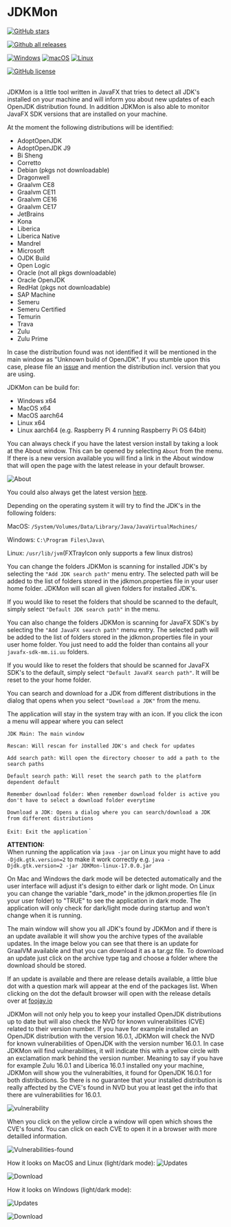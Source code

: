 # JDKMon 

[![GitHub stars](https://badgen.net/github/stars/HanSolo/JDKMon)](https://GitHub.com/HanSolo/JDKMon/stargazers/)

[![Github all releases](https://img.shields.io/github/downloads/HanSolo/JDKMon/total.svg)](https://GitHub.com/HanSolo/JDKMon/releases/)

[![Windows](https://svgshare.com/i/ZhY.svg)](https://svgshare.com/i/ZhY.svg)
[![macOS](https://svgshare.com/i/ZjP.svg)](https://svgshare.com/i/ZjP.svg)
[![Linux](https://svgshare.com/i/Zhy.svg)](https://svgshare.com/i/Zhy.svg)

[![GitHub license](https://badgen.net/github/license/HanSolo/JDKMon)](https://github.com/HanSolo/JDKMon/blob/master/LICENSE)


<br>
JDKMon is a little tool written in JavaFX that tries to detect all JDK's installed
on your machine and will inform you about new updates of each OpenJDK distribution found.
In addition JDKMon is also able to monitor JavaFX SDK versions that are installed on your
machine.

At the moment the following distributions will be identified:
- AdoptOpenJDK
- AdoptOpenJDK J9
- Bi Sheng
- Corretto
- Debian (pkgs not downloadable)
- Dragonwell
- Graalvm CE8
- Graalvm CE11
- Graalvm CE16
- Graalvm CE17
- JetBrains
- Kona
- Liberica
- Liberica Native
- Mandrel
- Microsoft
- OJDK Build
- Open Logic
- Oracle (not all pkgs downloadable)
- Oracle OpenJDK
- RedHat (pkgs not downloadable)
- SAP Machine
- Semeru
- Semeru Certified
- Temurin
- Trava
- Zulu
- Zulu Prime


In case the distribution found was not identified it will be mentioned in the main window as
"Unknown build of OpenJDK". If you stumble upon this case, please file an [issue](https://github.com/HanSolo/JDKMon/issues) and mention
the distribution incl. version that you are using.

JDKMon can be build for: 
- Windows x64
- MacOS x64
- MacOS aarch64
- Linux x64
- Linux aarch64 (e.g. Raspberry Pi 4 running Raspberry Pi OS 64bit)

You can always check if you have the latest version install by taking a look at the About window.
This can be opened by selecting ```About``` from the menu. If there is a new version available
you will find a link in the About window that will open the page with the latest release in your default
browser.

![About](https://i.ibb.co/S5gGPQT/JDKMon-About.png)

You could also always get the latest version [here](https://github.com/HanSolo/JDKMon/releases).

Depending on the operating system it will try to find the JDK's
in the following folders:

MacOS: `/System/Volumes/Data/Library/Java/JavaVirtualMachines/`

Windows: `C:\Program Files\Java\`

Linux: `/usr/lib/jvm`(FXTrayIcon only supports a few linux distros) 

You can change the folders JDKMon is scanning for installed JDK's by selecting
the `"Add JDK search path"` menu entry. The selected path will be added to the list of 
folders stored in the jdkmon.properties file in your user home folder.
JDKMon will scan all given folders for installed JDK's. 

If you would like to reset the folders that should be scanned to the default, simply
select `"Default JDK search path"` in the menu.

You can also change the folders JDKMon is scanning for JavaFX SDK's by selecting
the `"Add JavaFX search path"` menu entry. The selected path will be added to the list of
folders stored in the jdkmon.properties file in your user home folder.
You just need to add the folder than contains all your `javafx-sdk-mm.ii.uu` folders.

If you would like to reset the folders that should be scanned for JavaFX SDK's to the default,
simply select `"Default JavaFX search path"`. It will be reset to the your home folder.

You can search and download for a JDK from different distributions in the dialog that opens when
you select `"Download a JDK"` from the menu.

The application will stay in the system tray with an icon. If you click the icon
a menu will appear where you can select


`JDK Main: The main window`

`Rescan: Will rescan for installed JDK's and check for updates`

`Add search path: Will open the directory chooser to add a path to the search paths`

`Default search path: Will reset the search path to the platform dependent default`

`Remember download folder: When remember download folder is active you don't have to select a download folder everytime`

`Download a JDK: Opens a dialog where you can search/download a JDK from different distributions`

`Exit: Exit the application`
`

<b>ATTENTION:</b><br>
When running the application via `java -jar` on Linux you might have to
add `-Djdk.gtk.version=2` to make it work correctly e.g. `java -Djdk.gtk.version=2 -jar JDKMon-linux-17.0.0.jar`

On Mac and Windows the dark mode will be detected automatically and the user interface will
adjust it's design to either dark or light mode. On Linux you can change the variable "dark_mode" in the
jdkmon.properties file (in your user folder) to "TRUE" to see the application in dark mode.
The application will only check for dark/light mode during startup and won't change when it is running.

The main window will show you all JDK's found by JDKMon and if there is an
update available it will show you the archive types of the available updates.
In the image below you can see that there is an update for GraalVM available
and that you can download it as a tar.gz file.
To download an update just click on the archive type tag and choose a folder
where the download should be stored.

If an update is available and there are release details available, a little blue dot with a question mark
will appear at the end of the packages list. When clicking on the dot the default browser will open with
the release details over at [foojay.io](https://foojay.io)

JDKMon will not only help you to keep your installed OpenJDK distributions up to date but will also check
the NVD for known vulnerabilities (CVE) related to their version number. If you have for example installed
an OpenJDK distribution with the version 16.0.1, JDKMon will check the NVD for known vulnerabilities of OpenJDK
with the version number 16.0.1. In case JDKMon will find vulnerabilities, it will indicate this with a yellow
circle with an exclamation mark behind the version number. Meaning to say if you have for example Zulu 16.0.1 
and Liberica 16.0.1 installed ony your machine, JDKMon will show you the vulnerabilties, it found for
OpenJDK 16.0.1 for both distributions. So there is no guarantee that your installed distribution is really
affected by the CVE's found in NVD but you at least get the info that there are vulnerabilities for 16.0.1.

![vulnerability](https://i.ibb.co/LZkshY8/Vulnerability.png)

When you click on the yellow circle a window will open which shows the CVE's found. 
You can click on each CVE to open it in a browser with more detailled information.

![Vulnerabilities-found](https://i.ibb.co/wr7yCkr/Vulnerabilities-found.png)

How it looks on MacOS and Linux (light/dark mode):
![Updates](https://i.ibb.co/HttqQ3n/update-mac-linux.png)

![Download](https://i.ibb.co/DbYK1F3/download-mac-linux.png)


How it looks on Windows (light/dark mode):

![Updates](https://i.ibb.co/w6d9bV4/update-win.png)

![Download](https://i.ibb.co/HF5F8ff/download-win.png)
